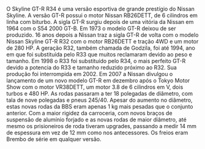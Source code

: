 


O Skyline GT-R R34 é uma versão esportiva de grande prestígio do Nissan Skyline. A versão GT-R possui o motor Nissan RB26DETT, de 6 cilindros em linha com biturbo. A sigla GT-R surgiu depois de uma vitória da Nissan em 1964 com o S54 2000 GT-B. Em 1973 o modelo GT-R deixou de ser produzido. 16 anos depois a Nissan traz a sigla GT-R de volta com o modelo Nissan Skyline GT-R R32 com o motor RB26DETT e tração 4WD e um motor de 280 HP. A geração R32, também chamada de Godzila, foi até 1994, ano em que foi substituída pelo R33 que muitos reclamaram devido ao peso e tamanho. Em 1998 o R33 foi substituído pelo R34, o mais perfeito GT-R devido a potencia do R33 e tamanho reduzido próximo ao R32. Sua produção foi interrompida em 2002. Em 2007 a Nissan divulgou o lançamento de um novo modelo GT-R em dezembro após o Tokyo Motor Show com o motor VR38DETT, um motor 3.8 de 6 cilindros em V, dois turbos e 480 HP.
As rodas passaram a ter 18 polegadas de diâmetro, com tala de nove polegadas e pneus 245/40. Apesar do aumento no diâmetro, estas novas rodas da BBS eram apenas 1 kg mais pesadas que o conjunto anterior. Com a maior rigidez da carroceria, com novos braços de suspensão de alumínio forjado e as novas rodas de maior diâmetro, até mesmo os prisioneiros de roda tiveram upgrades, passando a medir 14 mm de espessura em vez de 12 mm como nos antecessores. Os freios eram Brembo de série em qualquer versão.

